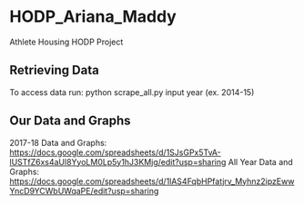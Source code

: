 # HODP_Ariana_Maddy
Athlete Housing HODP Project
## Retrieving Data
To access data run: 
python scrape_all.py
input year (ex. 2014-15)

## Our Data and Graphs
2017-18 Data and Graphs: https://docs.google.com/spreadsheets/d/1SJsGPx5TvA-lUSTfZ6xs4aUl8YyoLM0Lp5y1hJ3KMjg/edit?usp=sharing
All Year Data and Graphs: https://docs.google.com/spreadsheets/d/1lAS4FqbHPfatjrv_Myhnz2ipzEwwYncD9YCWbUWqaPE/edit?usp=sharing
